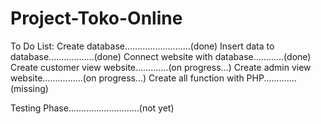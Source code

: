 # Project-Toko-Online

To Do List:
Create database..........................(done)
Insert data to database..................(done)
Connect website with database............(done)
Create customer view website.............(on progress...)
Create admin view website................(on progress...)
Create all function with PHP.............(missing)

Testing Phase............................(not yet)

